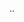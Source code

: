 ..

<!---
GEJ-VZLA/GEJ-VZLA is a ✨ special ✨ repository because its `README.md` (this file) appears on your GitHub profile.
You can click the Preview link to take a look at your changes.
--->
